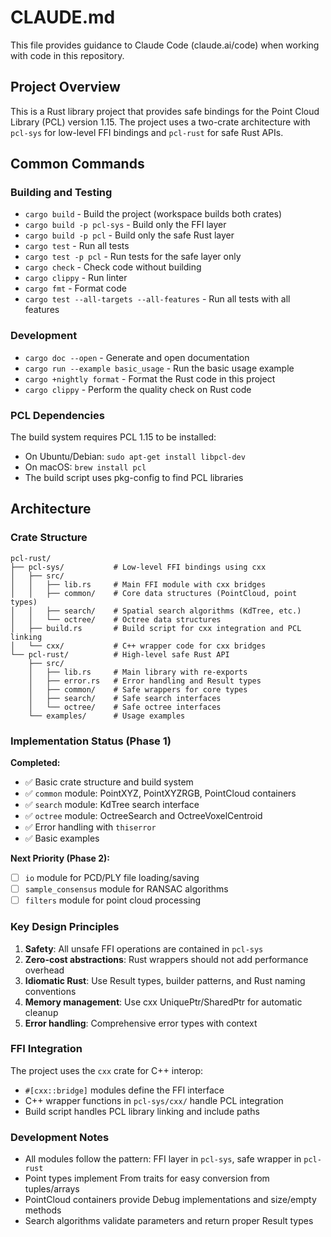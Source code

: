 # CLAUDE.md

This file provides guidance to Claude Code (claude.ai/code) when working with code in this repository.

## Project Overview

This is a Rust library project that provides safe bindings for the Point Cloud Library (PCL) version 1.15. The project uses a two-crate architecture with `pcl-sys` for low-level FFI bindings and `pcl-rust` for safe Rust APIs.

## Common Commands

### Building and Testing
- `cargo build` - Build the project (workspace builds both crates)
- `cargo build -p pcl-sys` - Build only the FFI layer
- `cargo build -p pcl` - Build only the safe Rust layer
- `cargo test` - Run all tests
- `cargo test -p pcl` - Run tests for the safe layer only
- `cargo check` - Check code without building
- `cargo clippy` - Run linter
- `cargo fmt` - Format code
- `cargo test --all-targets --all-features` - Run all tests with all features

### Development
- `cargo doc --open` - Generate and open documentation
- `cargo run --example basic_usage` - Run the basic usage example
- `cargo +nightly format` - Format the Rust code in this project
- `cargo clippy` - Perform the quality check on Rust code

### PCL Dependencies
The build system requires PCL 1.15 to be installed:
- On Ubuntu/Debian: `sudo apt-get install libpcl-dev`
- On macOS: `brew install pcl`
- The build script uses pkg-config to find PCL libraries

## Architecture

### Crate Structure
```
pcl-rust/
├── pcl-sys/           # Low-level FFI bindings using cxx
│   ├── src/
│   │   ├── lib.rs     # Main FFI module with cxx bridges
│   │   ├── common/    # Core data structures (PointCloud, point types)
│   │   ├── search/    # Spatial search algorithms (KdTree, etc.)
│   │   └── octree/    # Octree data structures
│   ├── build.rs       # Build script for cxx integration and PCL linking
│   └── cxx/           # C++ wrapper code for cxx bridges
└── pcl-rust/          # High-level safe Rust API
    ├── src/
    │   ├── lib.rs     # Main library with re-exports
    │   ├── error.rs   # Error handling and Result types
    │   ├── common/    # Safe wrappers for core types
    │   ├── search/    # Safe search interfaces
    │   └── octree/    # Safe octree interfaces
    └── examples/      # Usage examples
```

### Implementation Status (Phase 1)
**Completed:**
- ✅ Basic crate structure and build system
- ✅ `common` module: PointXYZ, PointXYZRGB, PointCloud containers
- ✅ `search` module: KdTree search interface
- ✅ `octree` module: OctreeSearch and OctreeVoxelCentroid
- ✅ Error handling with `thiserror`
- ✅ Basic examples

**Next Priority (Phase 2):**
- [ ] `io` module for PCD/PLY file loading/saving
- [ ] `sample_consensus` module for RANSAC algorithms
- [ ] `filters` module for point cloud processing

### Key Design Principles

1. **Safety**: All unsafe FFI operations are contained in `pcl-sys`
2. **Zero-cost abstractions**: Rust wrappers should not add performance overhead
3. **Idiomatic Rust**: Use Result types, builder patterns, and Rust naming conventions
4. **Memory management**: Use cxx UniquePtr/SharedPtr for automatic cleanup
5. **Error handling**: Comprehensive error types with context

### FFI Integration

The project uses the `cxx` crate for C++ interop:
- `#[cxx::bridge]` modules define the FFI interface
- C++ wrapper functions in `pcl-sys/cxx/` handle PCL integration
- Build script handles PCL library linking and include paths

### Development Notes

- All modules follow the pattern: FFI layer in `pcl-sys`, safe wrapper in `pcl-rust`
- Point types implement From traits for easy conversion from tuples/arrays
- PointCloud containers provide Debug implementations and size/empty methods
- Search algorithms validate parameters and return proper Result types